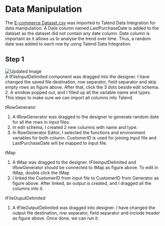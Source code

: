# Data Manipulation
The [E-commerce Dataset.csv](https://github.com/weilai0807/WQD7005_AA1/blob/main/Dataset/E%20Commerce%20Dataset.csv) was imported to Talend Data Integration for data manipulation. A Date column named LastPurchaseDate is added to the dataset as the dataset did not contain any date column. Date column is important as it allows us to analyse the trend over time. Thus, a random date was added to each row by using Talend Data Integration.

## Step 1
![Updated Image](https://github.com/weilai0807/WQD7005_AA1/blob/main/Talend%20Data%20Integration/tFileInputDelimited_1.png)
<br>A tFileInputDelimited component was dragged into the designer. I have changed the saved file destination, row separator, field separator and skip empty rows as figure above. After that, click the 3 dots beside edit schema.
2. A window popped out, and I filled up all the variable name and types. This steps to make sure we can import all columns into Talend. 

tRowGenerator	 
1. A tRowGenerator was dragged to the designer to generate random date for all the rows in input files. 
2. In edit schema, I created 2 new columns with name and type.
3. In RowGenerator Editor, I selected the functions and environment variables for both column. CustomerID is used for joining input file and LastPurchaseDate will be mapped to input file.

tMap	 
1. A tMap was dragged to the designer. tFileinputDelimited and tRowGenerator should be connected to tMap as figure above. To edit in tMap, double click the tMap
2. I linked the CustomerID from input file to CustomerID from Generator as figure above. After linked, an output is created, and I dragged all the columns into it. 

tFileOuputDelimited	 
1. A tFileOutputDelimited was dragged into designer. I have changed the output file destination, row separator, field separator and include header as figure above. Once done, we can run it.
